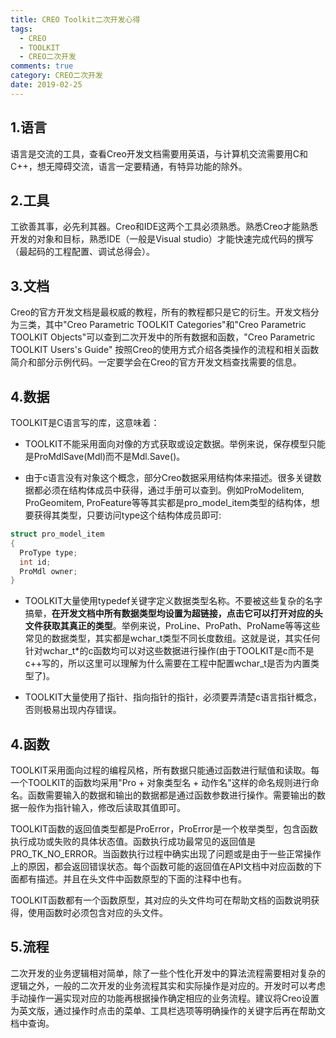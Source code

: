 ```yaml
---
title: CREO Toolkit二次开发心得
tags:
  - CREO
  - TOOLKIT
  - CREO二次开发
comments: true
category: CREO二次开发
date: 2019-02-25
---
```



## 1.语言

语言是交流的工具，查看Creo开发文档需要用英语，与计算机交流需要用C和C++，想无障碍交流，语言一定要精通，有特异功能的除外。

## 2.工具

工欲善其事，必先利其器。Creo和IDE这两个工具必须熟悉。熟悉Creo才能熟悉开发的对象和目标，熟悉IDE（一般是Visual studio）才能快速完成代码的撰写（最起码的工程配置、调试总得会）。

## 3.文档

Creo的官方开发文档是最权威的教程，所有的教程都只是它的衍生。开发文档分为三类，其中"Creo Parametric TOOLKIT Categories"和"Creo Parametric TOOLKIT Objects"可以查到二次开发中的所有数据和函数，"Creo Parametric TOOLKIT Users's Guide" 按照Creo的使用方式介绍各类操作的流程和相关函数简介和部分示例代码。一定要学会在Creo的官方开发文档查找需要的信息。

## 4.数据

TOOLKIT是C语言写的库，这意味着：

- TOOLKIT不能采用面向对像的方式获取或设定数据。举例来说，保存模型只能是ProMdlSave(Mdl)而不是Mdl.Save()。

- 由于c语言没有对象这个概念，部分Creo数据采用结构体来描述。很多关键数据都必须在结构体成员中获得，通过手册可以查到。例如ProModelitem, ProGeomitem,  ProFeature等等其实都是pro_model_item类型的结构体，想要获得其类型，只要访问type这个结构体成员即可:

```cpp
struct pro_model_item
{
  ProType type;
  int id;
  ProMdl owner;
}
```

- TOOLKIT大量使用typedef关键字定义数据类型名称。不要被这些复杂的名字搞晕，**在开发文档中所有数据类型均设置为超链接，点击它可以打开对应的头文件获取其真正的类型**。举例来说，ProLine、ProPath、ProName等等这些常见的数据类型，其实都是wchar_t类型不同长度数组。这就是说，其实任何针对wchar_t*的c函数均可以对这些数据进行操作(由于TOOLKIT是c而不是c++写的，所以这里可以理解为什么需要在工程中配置wchar_t是否为内置类型了)。

- TOOLKIT大量使用了指针、指向指针的指针，必须要弄清楚c语言指针概念，否则极易出现内存错误。

## 4.函数

TOOLKIT采用面向过程的编程风格，所有数据只能通过函数进行赋值和读取。每一个TOOLKIT的函数均采用"Pro + 对象类型名 + 动作名"这样的命名规则进行命名。函数需要输入的数据和输出的数据都是通过函数参数进行操作。需要输出的数据一般作为指针输入，修改后读取其值即可。

TOOLKIT函数的返回值类型都是ProError，ProError是一个枚举类型，包含函数执行成功或失败的具体状态值。函数执行成功最常见的返回值是PRO_TK_NO_ERROR。当函数执行过程中确实出现了问题或是由于一些正常操作上的原因，都会返回错误状态。每个函数可能的返回值在API文档中对应函数的下面都有描述。并且在头文件中函数原型的下面的注释中也有。

TOOLKIT函数都有一个函数原型，其对应的头文件均可在帮助文档的函数说明获得，使用函数时必须包含对应的头文件。

## 5.流程

二次开发的业务逻辑相对简单，除了一些个性化开发中的算法流程需要相对复杂的逻辑之外，一般的二次开发的业务流程其实和实际操作是对应的。开发时可以考虑手动操作一遍实现对应的功能再根据操作确定相应的业务流程。建议将Creo设置为英文版，通过操作时点击的菜单、工具栏选项等明确操作的关键字后再在帮助文档中查询。